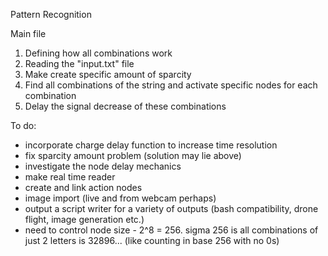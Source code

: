 Pattern Recognition

Main file
1. Defining how all combinations work
2. Reading the "input.txt" file
3. Make create specific amount of sparcity
4. Find all combinations of the string and activate specific nodes for each combination
5. Delay the signal decrease of these combinations 

To do:
- incorporate charge delay function to increase time resolution
- fix sparcity amount problem (solution may lie above)
- investigate the node delay mechanics
- make real time reader
- create and link action nodes
- image import (live and from webcam perhaps)
- output a script writer for a variety of outputs (bash compatibility, drone flight, image generation etc.)
- need to control node size - 2^8 = 256. sigma 256 is all combinations of just 2 letters is 32896... (like counting in base 256 with no 0s)



